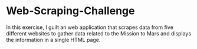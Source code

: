 # Web-Scraping-Challenge

In this exercise, I guilt an web application that scrapes data from five different websites to gather data related to the Mission to Mars and displays the information in a single HTML page.
